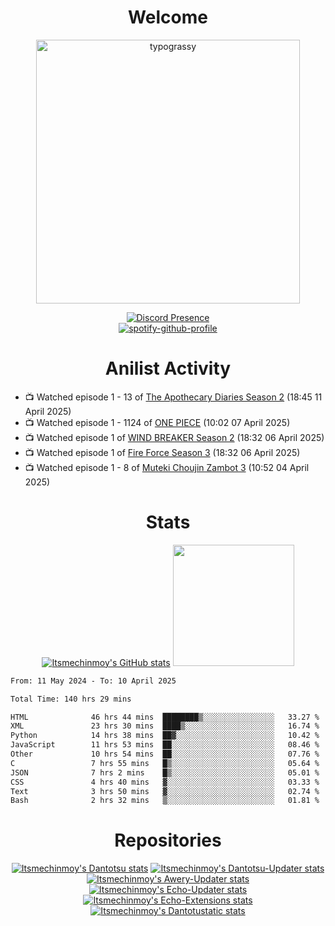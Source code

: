 <div align="center">

# Welcome
<a href="https://github.com/kawarimidoll/typograssy">
    <img alt="typograssy" src="https://typograssy.deno.dev/api?text=%E3%82%88%E3%81%86%E3%81%93%E3%81%9D%E3%81%BF%E3%81%AA%E3%81%95%E3%82%93%20-%20Itsmechinmoy--&&l0=none&l1=82d9d0&l2=027353&l3=038c4c&l4=01402e&bg=none&frame=none&speed=100&comment=" width="421.99">
</a>

[![Discord Presence](https://lanyard.cnrad.dev/api/523539866311720963?theme=dark&bg=Oe1116&animated=false&hideDiscrim=true&borderRadius=30px&hideActivity=whenNotUsed)](https://discord.com/users/523539866311720963)<br>
[![spotify-github-profile](https://spotify-github-profile.kittinanx.com/api/view?uid=31zczwoe3obxakjgkio7anubhkaq&cover_image=true&theme=novatorem&show_offline=true&background_color=121212&interchange=false&bar_color=53b14f&bar_color=ffffff&bar_color_cover=false)](https://spotify-github-profile.vercel.app/api/view?uid=31zczwoe3obxakjgkio7anubhkaq&redirect=true)
</div>

<div align="center">

# Anilist Activity
</div>
<!-- ANILIST_ACTIVITY:start -->

-   📺 Watched episode 1 - 13 of [The Apothecary Diaries Season 2](https://anilist.co/anime/176301) (18:45 11 April 2025)
-   📺 Watched episode 1 - 1124 of [ONE PIECE](https://anilist.co/anime/21) (10:02 07 April 2025)
-   📺 Watched episode 1 of [WIND BREAKER Season 2](https://anilist.co/anime/178680) (18:32 06 April 2025)
-   📺 Watched episode 1 of [Fire Force Season 3](https://anilist.co/anime/149118) (18:32 06 April 2025)
-   📺 Watched episode 1 - 8 of [Muteki Choujin Zambot 3](https://anilist.co/anime/2200) (10:52 04 April 2025)

<!-- ANILIST_ACTIVITY:end -->
<div align="center">
    
# Stats
[![Itsmechinmoy's GitHub stats](https://github-readme-stats.vercel.app/api?username=itsmechinmoy&show_icons=true&theme=algolia)](https://github.com/anuraghazra/github-readme-stats)
<img src="https://github-readme-stackoverflow.vercel.app/?userID=25004176&theme=dark" height="194"/>
</div>
<!--START_SECTION:waka-->

```txt
From: 11 May 2024 - To: 10 April 2025

Total Time: 140 hrs 29 mins

HTML              46 hrs 44 mins  ████████▒░░░░░░░░░░░░░░░░   33.27 %
XML               23 hrs 30 mins  ████▒░░░░░░░░░░░░░░░░░░░░   16.74 %
Python            14 hrs 38 mins  ██▓░░░░░░░░░░░░░░░░░░░░░░   10.42 %
JavaScript        11 hrs 53 mins  ██░░░░░░░░░░░░░░░░░░░░░░░   08.46 %
Other             10 hrs 54 mins  ██░░░░░░░░░░░░░░░░░░░░░░░   07.76 %
C                 7 hrs 55 mins   █▒░░░░░░░░░░░░░░░░░░░░░░░   05.64 %
JSON              7 hrs 2 mins    █▒░░░░░░░░░░░░░░░░░░░░░░░   05.01 %
CSS               4 hrs 40 mins   ▓░░░░░░░░░░░░░░░░░░░░░░░░   03.33 %
Text              3 hrs 50 mins   ▓░░░░░░░░░░░░░░░░░░░░░░░░   02.74 %
Bash              2 hrs 32 mins   ▒░░░░░░░░░░░░░░░░░░░░░░░░   01.81 %
```

<!--END_SECTION:waka-->
<div align="center">

# Repositories
[![Itsmechinmoy's Dantotsu stats](https://github-readme-stats.vercel.app/api/pin/?username=itsmechinmoy&repo=dantotsu&show_icons=true&theme=algolia&description_lines_count=1)](https://github.com/itsmechinmoy/dantotsu)
[![Itsmechinmoy's Dantotsu-Updater stats](https://github-readme-stats.vercel.app/api/pin/?username=itsmechinmoy&repo=dantotsu-updater&show_icons=true&theme=algolia&description_lines_count=1)](https://github.com/itsmechinmoy/dantotsu-updater)
[![Itsmechinmoy's Awery-Updater stats](https://github-readme-stats.vercel.app/api/pin/?username=itsmechinmoy&repo=awery-updater&show_icons=true&theme=algolia&description_lines_count=1)](https://github.com/itsmechinmoy/awery-updater)
[![Itsmechinmoy's Echo-Updater stats](https://github-readme-stats.vercel.app/api/pin/?username=itsmechinmoy&repo=echo-updater&show_icons=true&theme=algolia&description_lines_count=1)](https://github.com/itsmechinmoy/echo-updater)
[![Itsmechinmoy's Echo-Extensions stats](https://github-readme-stats.vercel.app/api/pin/?username=itsmechinmoy&repo=echo-extensions&show_icons=true&theme=algolia&description_lines_count=1)](https://github.com/itsmechinmoy/echo-extensions)
[![Itsmechinmoy's Dantotustatic stats](https://github-readme-stats.vercel.app/api/pin/?username=itsmechinmoy&repo=dantotustatic&show_icons=true&theme=algolia&description_lines_count=1)](https://github.com/itsmechinmoy/dantotustatic)
</div>
